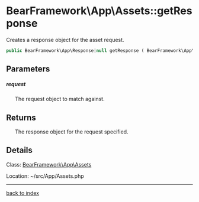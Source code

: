 # BearFramework\App\Assets::getResponse

Creates a response object for the asset request.

```php
public BearFramework\App\Response|null getResponse ( BearFramework\App\Request $request )
```

## Parameters

##### request

&nbsp;&nbsp;&nbsp;&nbsp;&nbsp;&nbsp;The request object to match against.

## Returns

&nbsp;&nbsp;&nbsp;&nbsp;&nbsp;&nbsp;The response object for the request specified.

## Details

Class: [BearFramework\App\Assets](bearframework.app.assets.class.md)

Location: ~/src/App/Assets.php

---

[back to index](index.md)

